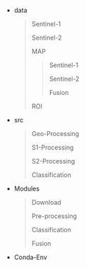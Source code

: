* data

  > Sentinel-1
  >
  > Sentinel-2
  >
  > MAP
  >
  > > Sentinel-1
  > >
  > > Sentinel-2
  > >
  > > Fusion
  >
  > ROI

* src

  > Geo-Processing
  >
  > S1-Processing
  >
  > S2-Processing
  >
  > Classification

* Modules

  > Download
  >
  > Pre-processing
  >
  > Classification
  >
  > Fusion

* Conda-Env
